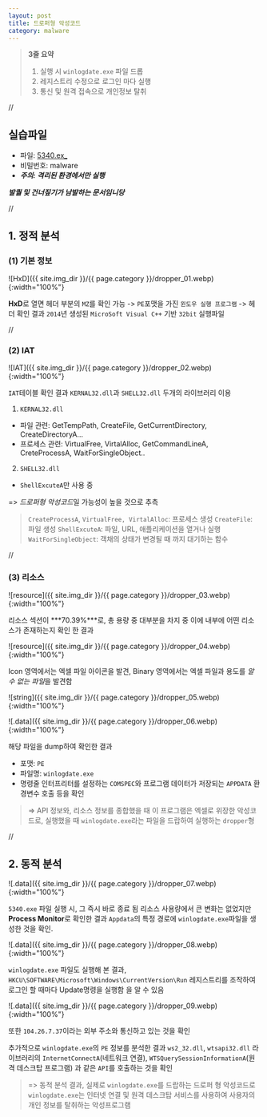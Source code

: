 ```yaml
---
layout: post
title: 드로퍼형 악성코드
category: malware
---
```


> **3줄 요약**
> 1. 실행 시 `winlogdate.exe` 파일 드롭
> 2. 레지스트리 수정으로 로그인 마다 실행
> 3. 통신 및 원격 접속으로 개인정보 탈취

//

## 실습파일
- 파일: [5340.ex_](https://drive.google.com/file/d/1MvkYU6puuHX-1FaObSrZsGgaYOwynfEZ/view?usp=drive_link)
- 비밀번호: malware
- ***주의: 격리된 환경에서만 실행***

***발퀄 및 건너짚기가 남발하는 문서임니당***

//

## 1. 정적 분석

### (1) 기본 정보


![HxD]({{ site.img_dir }}/{{ page.category }}/dropper_01.webp){:width="100%"}

**HxD**로 열면 헤더 부분의 `MZ`를 확인 가능
-> `PE`포맷을 가진 `윈도우 실행 프로그램`
-> 헤더 확인 결과 `2014`년 생성된 `MicroSoft Visual C++` 기반 `32bit` 실행파일   

//

### (2) IAT

![IAT]({{ site.img_dir }}/{{ page.category }}/dropper_02.webp){:width="100%"}

`IAT`테이블 확인 결과 `KERNAL32.dll`과 `SHELL32.dll` 두개의 라이브러리 이용
1. `KERNAL32.dll`
- 파일 관련: GetTempPath, CreateFile, GetCurrentDirectory, CreateDirectoryA...
- 프로세스 관련: VirtualFree, VirtalAlloc, GetCommandLineA, CreteProcessA, WaitForSingleObject..
2. `SHELL32.dll`
- `ShellExcuteA`만 사용 중   

=> *드로퍼형 악성코드*일 가능성이 높을 것으로 추측
> `CreateProcessA`, `VirtualFree, VirtalAlloc`: 프로세스 생성
> `CreateFile`: 파일 생성
> `ShellExcuteA`: 파일, URL, 애플리케이션을 열거나 실행
> `WaitForSingleObject`: 객채의 상태가 변경될 때 까지 대기하는 함수

//

### (3) 리소스

![resource]({{ site.img_dir }}/{{ page.category }}/dropper_03.webp){:width="100%"}

리소스 섹션이 ***70.39%***로, 총 용량 중 대부분을 차지 중
이에 내부에 어떤 리소스가 존재하는지 확인 한 결과

![resource]({{ site.img_dir }}/{{ page.category }}/dropper_04.webp){:width="100%"}

Icon 영역에서는 엑셀 파일 아이콘을 발견,
Binary 영역에서는 엑셀 파일과 용도를 *알 수 없는 파일*을 발견함

![string]({{ site.img_dir }}/{{ page.category }}/dropper_05.webp){:width="100%"}

![.data]({{ site.img_dir }}/{{ page.category }}/dropper_06.webp){:width="100%"}

해당 파일을 dump하여 확인한 결과
- 포맷: `PE`
- 파일명: `winlogdate.exe`
- 명령줄 인터프리터를 설정하는 `COMSPEC`와 프로그램 데이터가 저장되는 `APPDATA` 환경변수 호출
등을 확인

> => API 정보와, 리소스 정보를 종합했을 때 이 프로그램은
> 엑셀로 위장한 악성코드로, 실행했을 때 `winlogdate.exe`라는 파일을 드랍하여 실행하는 `dropper`형

//

## 2. 동적 분석

![.data]({{ site.img_dir }}/{{ page.category }}/dropper_07.webp){:width="100%"}

`5340.exe` 파일 실행 시, 그 즉시 바로 종료 됨
리소스 사용량에서 큰 변화는 없었지만 **Process Monitor**로 확인한 결과 `Appdata`의 특정 경로에 `winlogdate.exe`파일을 생성한 것을 확인.   

![.data]({{ site.img_dir }}/{{ page.category }}/dropper_08.webp){:width="100%"}

`winlogdate.exe` 파일도 실행해 본 결과,
`HKCU\SOFTWARE\Microsoft\Windows\CurrentVersion\Run` 레지스트리를 조작하여 
로그인 할 때마다 Update명령을 실행함 을 알 수 있음

![.data]({{ site.img_dir }}/{{ page.category }}/dropper_09.webp){:width="100%"}

또한 `104.26.7.37`이라는 외부 주소와 통신하고 있는 것을 확인

추가적으로 `winlogdate.exe`의 `PE` 정보를 분석한 결과
`ws2_32.dll`, `wtsapi32.dll` 라이브러리의
`InternetConnectA`(네트워크 연결), `WTSQuerySessionInformationA`(원격 데스크탑 프로그램) 과 같은 `API`를 호출하는 것을 확인

> => 동적 분석 결과, 실제로 `winlogdate.exe`를 드랍하는 드로퍼 형 악성코드로
> `winlogdate.exe`는 인터넷 연결 및 원격 데스크탑 서비스를 사용하여 사용자의 개인 정보를 탈취하는 악성프로그램
